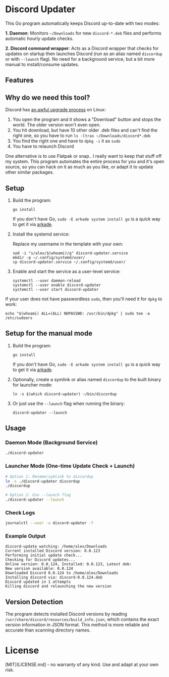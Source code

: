 # Discord Updater

This Go program automatically keeps Discord up-to-date with two modes:

**1. Daemon**: Monitors `~/Downloads` for new `discord-*.deb` files and performs automatic hourly update checks.

**2. Discord command wrapper**: Acts as a Discord wrapper that checks for updates on startup then launches Discord (run as an alias named `discordup` or with `--launch` flag). No need for a background service, but a bit more manual to install/consume updates.

## Features

## Why do we need this tool?

Discord has [an awful upgrade process](https://x.com/alexellisuk/status/1968230950342652296) on Linux:

1. You open the program and it shows a "Download" button and stops the world. The older version won't even open.
2. You hit download, but have 10 other older .deb files and can't find the right one, so you have to run `ls -ltras ~/Downloads/discord*.deb`
3. You find the right one and have to `dpkg -i` it as `sudo`
4. You have to relaunch Discord

One alternative is to use Flatpak or snap.. I really want to keep that stuff off my system. This program automates the entire process for you and it's open source, so you can hack on it as much as you like, or adapt it to update other similar packages.

## Setup

1. Build the program:
   ```
   go install
   ```

   If you don't have Go, `sudo -E arkade system install go` is a quick way to get it via [arkade](https://arkade.dev).

2. Install the systemd service:

   Replace my username in the template with your own:

   ```
   sed -i "s/alex/$(whoami)/g" discord-updater.service
   mkdir -p ~/.config/systemd/user/
   cp discord-updater.service ~/.config/systemd/user/
   ```

3. Enable and start the service as a user-level service:
   ```
   systemctl --user daemon-reload
   systemctl --user enable discord-updater
   systemctl --user start discord-updater
   ```

If your user does not have passwordless `sudo`, then you'll need it for `dpkg` to work:

```
echo "$(whoami) ALL=(ALL) NOPASSWD: /usr/bin/dpkg" | sudo tee -a /etc/sudoers
```

## Setup for the manual mode

1. Build the program:
   ```
   go install
   ```

   If you don't have Go, `sudo -E arkade system install go` is a quick way to get it via [arkade](https://arkade.dev).

2. Optionally, create a symlink or alias named `discordup` to the built binary for launcher mode:
   ```
   ln -s $(which discord-updater) ~/bin/discordup
   ```

3. Or just use the `--launch` flag when running the binary:

   ```
   discord-updater --launch
   ```

## Usage

### Daemon Mode (Background Service)

```bash
./discord-updater
```

### Launcher Mode (One-time Update Check + Launch)

```bash
# Option 1: Rename/symlink to discordup
ln -s ./discord-updater discordup
./discordup

# Option 2: Use --launch flag
./discord-updater --launch
```

### Check Logs
```bash
journalctl --user -u discord-updater -f
```

### Example Output

```
discord-update watching: /home/alex/Downloads
Current installed Discord version: 0.0.123
Performing initial update check...
Checking for Discord updates...
Online version: 0.0.124, Installed: 0.0.123, Latest deb:
New version available: 0.0.124
Downloaded Discord 0.0.124 to /home/alex/Downloads
Installing discord via: discord-0.0.124.deb
Discord updated in 1 attempts
Killing discord and relaunching the new version
```

## Version Detection

The program detects installed Discord versions by reading `/usr/share/discord/resources/build_info.json`, which contains the exact version information in JSON format. This method is more reliable and accurate than scanning directory names.

# License

[MIT](LICENSE.md] - no warranty of any kind. Use and adapt at your own risk.

